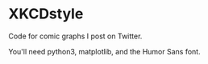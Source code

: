 # XKCDstyle
Code for comic graphs I post on Twitter.

You'll need python3, matplotlib, and the Humor Sans font.
